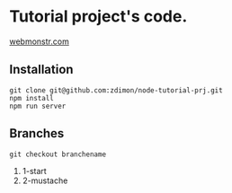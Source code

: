 # Tutorial project's code.

[webmonstr.com](http://webmonstr.com)

## Installation

    git clone git@github.com:zdimon/node-tutorial-prj.git
    npm install
    npm run server
    
    
## Branches

    git checkout branchename

1. 1-start
2. 2-mustache
